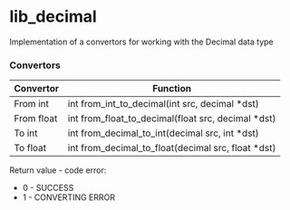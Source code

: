 # lib_decimal
Implementation of a convertors for working with the Decimal data type

### Convertors 

| Convertor | Function | 
| ------ | ------ |
| From int  | int from_int_to_decimal(int src, decimal *dst) |
| From float  | int from_float_to_decimal(float src, decimal *dst) |
| To int  | int from_decimal_to_int(decimal src, int *dst) |
| To float  | int from_decimal_to_float(decimal src, float *dst) |

Return value - code error:
- 0 - SUCCESS
- 1 - CONVERTING ERROR